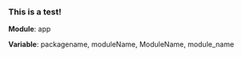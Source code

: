 ### This is a test!

**Module**: app

**Variable**: packagename, moduleName, ModuleName, module_name